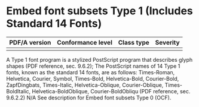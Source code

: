 # Embed font subsets Type 1 (Includes Standard 14 Fonts)

| PDF/A version | Conformance level | Class type  | Severity |
| ------------- | ----------------- | ----------  | -------- |
|               |                   |             |          |

A Type 1 font program is a stylized PostScript program that describes glyph shapes (PDF reference, sec. 9.6.2); The PostScript names of 14 Type 1 fonts, known as the standard 14 fonts, are as follows: Times-Roman, Helvetica, Courier, Symbol, Times-Bold, Helvetica-Bold, Courier-Bold, ZapfDingbats, Times-Italic, Helvetica-Oblique, Courier-Oblique, Times-BoldItalic, Helvetica-BoldOblique, Courier-BoldObliqu (PDF reference, sec. 9.6.2.2)
N/A
See description for Embed font subsets Type 0 (OCF).